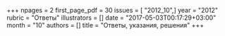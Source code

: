 +++
npages = 2
first_page_pdf = 30
issues = [ "2012_10",]
year = "2012"
rubric = "Ответы"
illustrators = []
date = "2017-05-03T00:17:29+03:00"
month = "10"
authors = []
title = "Ответы, указания, решения"
+++
